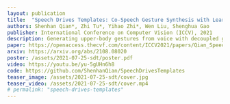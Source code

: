 ```yaml
---
layout: publication
title:  "Speech Drives Templates: Co-Speech Gesture Synthesis with Learned Templates"
authors: Shenhan Qian*, Zhi Tu*, Yihao Zhi*, Wen Liu, Shenghua Gao
publisher: International Conference on Computer Vision (ICCV), 2021
description: Generating upper-body gestures from voice with decoupled gesture styles and voice-compatible movements.
paper: https://openaccess.thecvf.com/content/ICCV2021/papers/Qian_Speech_Drives_Templates_Co-Speech_Gesture_Synthesis_With_Learned_Templates_ICCV_2021_paper.pdf
arxiv: https://arxiv.org/abs/2108.08020
poster: /assets/2021-07-25-sdt/poster.pdf
video: https://youtu.be/yu-5gUHn6h8
code: https://github.com/ShenhanQian/SpeechDrivesTemplates
teaser_image: /assets/2021-07-25-sdt/cover.jpg
teaser_video: /assets/2021-07-25-sdt/cover.mp4
# permalink: "speech-drives-templates"
---
```


